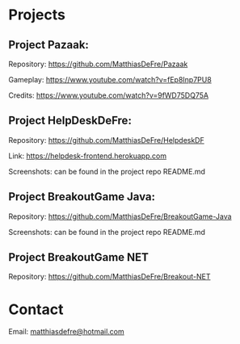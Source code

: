 # Projects


## Project Pazaak:


Repository: https://github.com/MatthiasDeFre/Pazaak

Gameplay: https://www.youtube.com/watch?v=fEp8Inp7PU8

Credits: https://www.youtube.com/watch?v=9fWD75DQ75A


## Project HelpDeskDeFre:


Repository: https://github.com/MatthiasDeFre/HelpdeskDF

Link: https://helpdesk-frontend.herokuapp.com

Screenshots: can be found in the project repo README.md


## Project BreakoutGame Java:

Repository: https://github.com/MatthiasDeFre/BreakoutGame-Java

Screenshots: can be found in the project repo README.md

## Project BreakoutGame NET

Repository: https://github.com/MatthiasDeFre/Breakout-NET

# Contact

Email: matthiasdefre@hotmail.com
